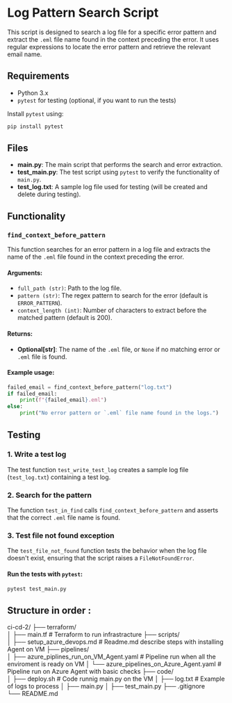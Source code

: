 # Log Pattern Search Script

This script is designed to search a log file for a specific error pattern and extract the `.eml` file name found in the context preceding the error. It uses regular expressions to locate the error pattern and retrieve the relevant email name.


## Requirements

- Python 3.x
- `pytest` for testing (optional, if you want to run the tests)

Install `pytest` using:

```bash
pip install pytest
```

## Files

- **main.py**: The main script that performs the search and error extraction.
- **test_main.py**: The test script using `pytest` to verify the functionality of `main.py`.
- **test_log.txt**: A sample log file used for testing (will be created and delete during testing).

## Functionality

### `find_context_before_pattern`

This function searches for an error pattern in a log file and extracts the name of the `.eml` file found in the context preceding the error.

#### Arguments:

- `full_path (str)`: Path to the log file.
- `pattern (str)`: The regex pattern to search for the error (default is `ERROR_PATTERN`).
- `context_length (int)`: Number of characters to extract before the matched pattern (default is 200).

#### Returns:

- **Optional[str]**: The name of the `.eml` file, or `None` if no matching error or `.eml` file is found.

#### Example usage:

```python
failed_email = find_context_before_pattern("log.txt")
if failed_email:
    print(f"{failed_email}.eml")
else:
    print("No error pattern or `.eml` file name found in the logs.")
```

## Testing

### 1. **Write a test log**

The test function `test_write_test_log` creates a sample log file (`test_log.txt`) containing a test log.

### 2. **Search for the pattern**

The function `test_in_find` calls `find_context_before_pattern` and asserts that the correct `.eml` file name is found.

### 3. **Test file not found exception**

The `test_file_not_found` function tests the behavior when the log file doesn't exist, ensuring that the script raises a `FileNotFoundError`.

#### Run the tests with `pytest`:

```bash
pytest test_main.py
```

## Structure in order :

ci-cd-2/
├── terraform/                  
│   ├── main.tf                                 # Terraform to run infrastracture
├── scripts/                    
│   ├── setup_azure_devops.md                  # Readme.md describe steps with installing Agent on VM
├── pipelines/                  
│   ├── azure_piplines_run_on_VM_Agent.yaml    # Pipeline run when all the enviroment is ready on VM 
│   └── azure_pipelines_on_Azure_Agent.yaml    # Pipeline run on Azure Agent with basic checks
├── code/                       
│   ├── deploy.sh                               # Code runnig main.py on the VM
│   ├── log.txt                                 # Example of logs to process
│   ├── main.py
│   ├── test_main.py
├── .gitignore  
└── README.md                  
